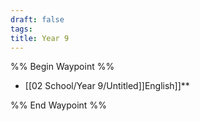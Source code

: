 ```yaml
---
draft: false
tags:
title: Year 9
---
```

%% Begin Waypoint %%
- [[02 School/Year 9/Untitled]]English]]**

%% End Waypoint %%

